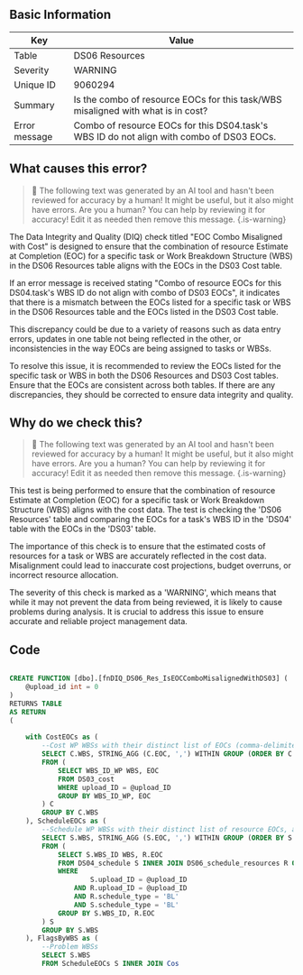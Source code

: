 ## Basic Information
| Key         | Value          |
|-------------|----------------|
| Table       | DS06 Resources |
| Severity    | WARNING |
| Unique ID   | 9060294   |
| Summary     | Is the combo of resource EOCs for this task/WBS misaligned with what is in cost? |
| Error message | Combo of resource EOCs for this DS04.task's WBS ID do not align with combo of DS03 EOCs. |

## What causes this error?

> :robot: The following text was generated by an AI tool and hasn't been reviewed for accuracy by a human! It might be useful, but it also might have errors. Are you a human? You can help by reviewing it for accuracy! Edit it as needed then remove this message.
{.is-warning}

The Data Integrity and Quality (DIQ) check titled "EOC Combo Misaligned with Cost" is designed to ensure that the combination of resource Estimate at Completion (EOC) for a specific task or Work Breakdown Structure (WBS) in the DS06 Resources table aligns with the EOCs in the DS03 Cost table. 

If an error message is received stating "Combo of resource EOCs for this DS04.task's WBS ID do not align with combo of DS03 EOCs", it indicates that there is a mismatch between the EOCs listed for a specific task or WBS in the DS06 Resources table and the EOCs listed in the DS03 Cost table. 

This discrepancy could be due to a variety of reasons such as data entry errors, updates in one table not being reflected in the other, or inconsistencies in the way EOCs are being assigned to tasks or WBSs. 

To resolve this issue, it is recommended to review the EOCs listed for the specific task or WBS in both the DS06 Resources and DS03 Cost tables. Ensure that the EOCs are consistent across both tables. If there are any discrepancies, they should be corrected to ensure data integrity and quality.
## Why do we check this?

> :robot: The following text was generated by an AI tool and hasn't been reviewed for accuracy by a human! It might be useful, but it also might have errors. Are you a human? You can help by reviewing it for accuracy! Edit it as needed then remove this message.
{.is-warning}

This test is being performed to ensure that the combination of resource Estimate at Completion (EOC) for a specific task or Work Breakdown Structure (WBS) aligns with the cost data. The test is checking the 'DS06 Resources' table and comparing the EOCs for a task's WBS ID in the 'DS04' table with the EOCs in the 'DS03' table. 

The importance of this check is to ensure that the estimated costs of resources for a task or WBS are accurately reflected in the cost data. Misalignment could lead to inaccurate cost projections, budget overruns, or incorrect resource allocation. 

The severity of this check is marked as a 'WARNING', which means that while it may not prevent the data from being reviewed, it is likely to cause problems during analysis. It is crucial to address this issue to ensure accurate and reliable project management data.
## Code

```sql

CREATE FUNCTION [dbo].[fnDIQ_DS06_Res_IsEOCComboMisalignedWithDS03] (
	@upload_id int = 0
)
RETURNS TABLE
AS RETURN
(
	
	with CostEOCs as (
		--Cost WP WBSs with their distinct list of EOCs (comma-delimited)
		SELECT C.WBS, STRING_AGG (C.EOC, ',') WITHIN GROUP (ORDER BY C.EOC) AS EOC
		FROM (
			SELECT WBS_ID_WP WBS, EOC
			FROM DS03_cost
			WHERE upload_ID = @upload_ID
			GROUP BY WBS_ID_WP, EOC
		) C
		GROUP BY C.WBS
	), ScheduleEOCs as (
		--Schedule WP WBSs with their distinct list of resource EOCs, also comma-delimited
		SELECT S.WBS, STRING_AGG (S.EOC, ',') WITHIN GROUP (ORDER BY S.EOC) AS EOC
		FROM (
			SELECT S.WBS_ID WBS, R.EOC
			FROM DS04_schedule S INNER JOIN DS06_schedule_resources R ON S.task_ID = R.task_ID
			WHERE 
					S.upload_ID = @upload_ID 
				AND R.upload_ID = @upload_ID
				AND R.schedule_type = 'BL'
				AND S.schedule_type = 'BL'
			GROUP BY S.WBS_ID, R.EOC
		) S
		GROUP BY S.WBS
	), FlagsByWBS as (
		--Problem WBSs
		SELECT S.WBS
		FROM ScheduleEOCs S INNER JOIN Cos
```
